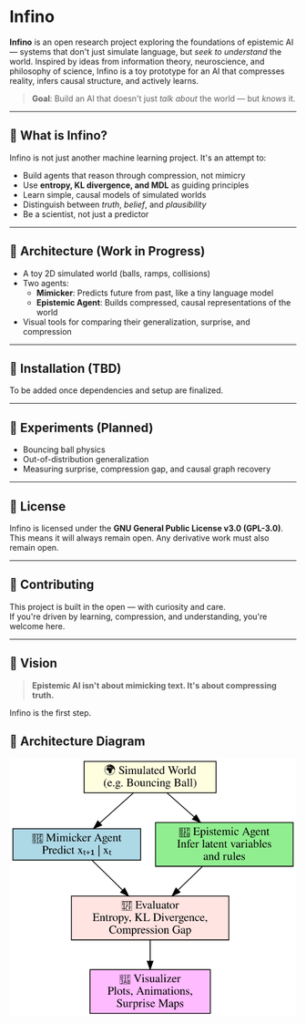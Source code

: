# Infino

**Infino** is an open research project exploring the foundations of epistemic AI — systems that don't just simulate language, but *seek to understand* the world. Inspired by ideas from information theory, neuroscience, and philosophy of science, Infino is a toy prototype for an AI that compresses reality, infers causal structure, and actively learns.

> **Goal**: Build an AI that doesn't just *talk about* the world — but *knows* it.

---

## 🌱 What is Infino?

Infino is not just another machine learning project. It's an attempt to:
- Build agents that reason through compression, not mimicry
- Use **entropy, KL divergence, and MDL** as guiding principles
- Learn simple, causal models of simulated worlds
- Distinguish between *truth*, *belief*, and *plausibility*
- Be a scientist, not just a predictor

---

## 🧠 Architecture (Work in Progress)

- A toy 2D simulated world (balls, ramps, collisions)
- Two agents:
  - **Mimicker**: Predicts future from past, like a tiny language model
  - **Epistemic Agent**: Builds compressed, causal representations of the world
- Visual tools for comparing their generalization, surprise, and compression

---

## 🔧 Installation (TBD)

To be added once dependencies and setup are finalized.

---

## 🧪 Experiments (Planned)

- Bouncing ball physics
- Out-of-distribution generalization
- Measuring surprise, compression gap, and causal graph recovery

---

## 📜 License

Infino is licensed under the **GNU General Public License v3.0 (GPL-3.0)**.  
This means it will always remain open. Any derivative work must also remain open.

---

## 🤝 Contributing

This project is built in the open — with curiosity and care.  
If you're driven by learning, compression, and understanding, you're welcome here.

---

## 🌌 Vision

> **Epistemic AI isn't about mimicking text. It's about compressing truth.**

Infino is the first step.

## 🧠 Architecture Diagram

<p align="center">
  <img src="docs/infino_architecture.svg" width="600" alt="Infino Architecture Diagram"/>
</p>


